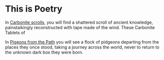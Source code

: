 # This is Poetry
In [Carbonite scrolls](https://github.com/dougbutner/poetry/tree/master/Carbonite%20Scrolls), you will find a shattered scroll of ancient knowledge, painstaikingly reconstructed with tape made of the wind. These Carbonite Tablets of


In [Pigeons from the Path](https://github.com/dougbutner/poetry/tree/master/Pidgeons%20from%20the%20Path) you will see a flock of pidgeons departing from the places they once stood, taking a journey across the world, never to return to the unknown dark box they were born. 
<!--stackedit_data:
eyJoaXN0b3J5IjpbMTI0MTAyMjA5OCwtMjY4Mzg1NjM3XX0=
-->